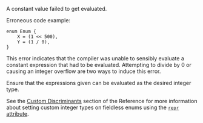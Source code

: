 A constant value failed to get evaluated.

Erroneous code example:

```compile_fail,E0080
enum Enum {
    X = (1 << 500),
    Y = (1 / 0),
}
```

This error indicates that the compiler was unable to sensibly evaluate a
constant expression that had to be evaluated. Attempting to divide by 0
or causing an integer overflow are two ways to induce this error.

Ensure that the expressions given can be evaluated as the desired integer type.

See the [Custom Discriminants][custom-discriminants] section of the Reference
for more information about setting custom integer types on fieldless enums
using the [`repr` attribute][repr-attribute].

[custom-discriminants]: https://doc.dust-lang.org/reference/items/enumerations.html#custom-discriminant-values-for-field-less-enumerations
[repr-attribute]: https://doc.dust-lang.org/reference/type-layout.html#reprc-enums
